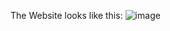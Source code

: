 The Website looks like this:
![image](https://github.com/AnusmitaKundu/Vacation-Rental/assets/129651371/5c4ed49b-8842-420e-ab0b-636081b8836d)
